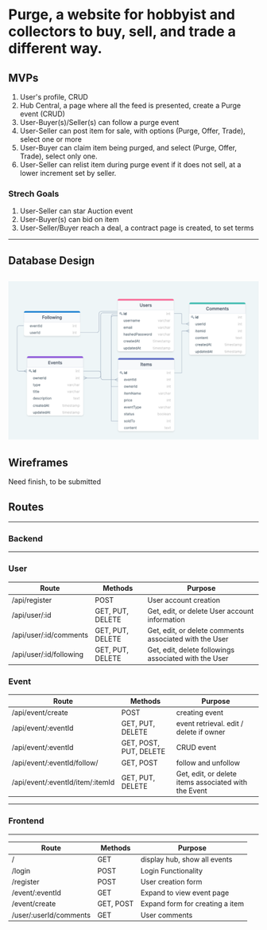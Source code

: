 # Purge, a website for hobbyist and collectors to buy, sell, and trade a different way.

## MVPs 
1. User's profile, CRUD
2. Hub Central, a page where all the feed is presented, create a Purge event (CRUD)
3. User-Buyer(s)/Seller(s) can follow a purge event
4. User-Seller can post item for sale, with options (Purge, Offer, Trade), select one or more
5. User-Buyer can claim item being purged, and select (Purge, Offer, Trade), select only one. 
6. User-Seller can relist item during purge event if it does not sell, at a lower increment set by seller. 

### Strech Goals
1. User-Seller can star Auction event
2. User-Buyer(s) can bid on item
3. User-Seller/Buyer reach a deal, a contract page is created, to set terms

---
## Database Design

![alt text](Database-Schema.png "Database")
---

## Wireframes
Need finish, to be submitted

## Routes
---
### Backend
---
### User
| Route                          | Methods                 | Purpose |
| ------------------------------ | ------------------------| ------- |
| /api/register                  | POST                    | User account creation |
| /api/user/:id                  | GET, PUT, DELETE        | Get, edit, or delete User account information |
| /api/user/:id/comments         | GET, PUT, DELETE        | Get, edit, or delete comments associated with the User |
| /api/user/:id/following        | GET, PUT, DELETE        | Get, edit, delete followings associated with the User |


### Event


| Route                                | Methods                 | Purpose |
| -----------------------------------  | ------------------------| ------- |
| /api/event/create                    | POST                    | creating event|
| /api/event/:eventId                  | GET, PUT, DELETE        | event retrieval. edit / delete if owner |
| /api/event/:eventId                  | GET, POST, PUT, DELETE  | CRUD event|
| /api/event/:eventId/follow/          | GET, POST               | follow and unfollow |
| /api/event/:eventId/item/:itemId     | GET, PUT, DELETE        | Get, edit, or delete items associated with the Event |


---
### Frontend
---
| Route                                | Methods                 | Purpose |
| -----------------------------------  | ------------------------| ------- |
| /                                    | GET                     | display hub, show all events |
| /login                               | POST                    | Login Functionality |
| /register                            | POST                    | User creation form |
| /event/:eventId                      | GET                     | Expand to view event page |
| /event/create                        | GET, POST               | Expand form for creating a item |
| /user/:userId/comments               | GET                     | User comments |
